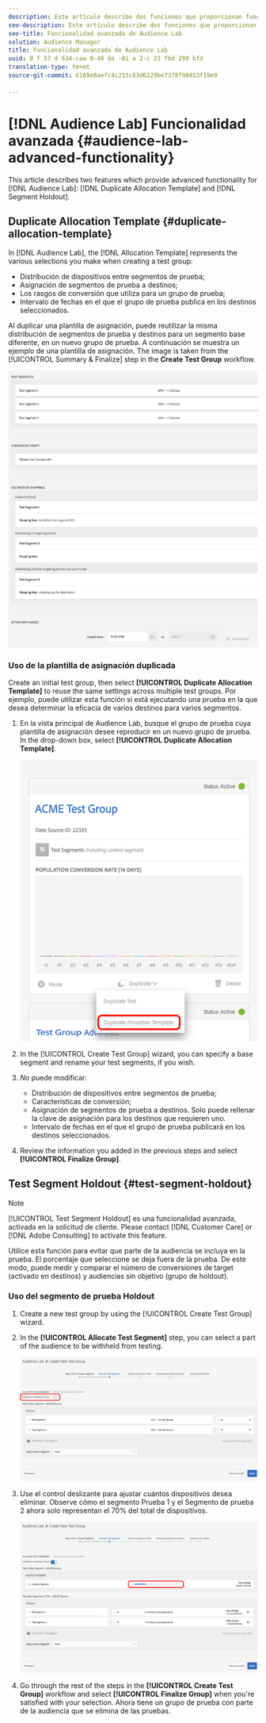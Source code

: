 ```yaml
---
description: Este artículo describe dos funciones que proporcionan funcionalidad avanzada para la plantilla de asignación duplicada de Audience Lab y el segmento Holandés.
seo-description: Este artículo describe dos funciones que proporcionan funcionalidad avanzada para la plantilla de asignación duplicada de Audience Lab y el segmento Holandés.
seo-title: Funcionalidad avanzada de Audience Lab
solution: Audience Manager
title: Funcionalidad avanzada de Audience Lab
uuid: 0 f 57 d 634-caa 0-40 da -81 a 2-c 23 fbd 299 bfd
translation-type: tm+mt
source-git-commit: 6169e8aefc4c215c83d6229be7378f90453f19e9

---
```



# [!DNL Audience Lab] Funcionalidad avanzada {#audience-lab-advanced-functionality}

This article describes two features which provide advanced functionality for [!DNL Audience Lab]: [!DNL Duplicate Allocation Template] and [!DNL Segment Holdout].

## Duplicate Allocation Template {#duplicate-allocation-template}

<!-- 
<p>The <b>Allocation Template</b> represents how you split a test group into test segments and the way the test segments are mapped to destinations. </p>
 -->

In [!DNL Audience Lab], the [!DNL Allocation Template] represents the various selections you make when creating a test group:

* Distribución de dispositivos entre segmentos de prueba;
* Asignación de segmentos de prueba a destinos;
* Los rasgos de conversión que utiliza para un grupo de prueba;
* Intervalo de fechas en el que el grupo de prueba publica en los destinos seleccionados.

Al duplicar una plantilla de asignación, puede reutilizar la misma distribución de segmentos de prueba y destinos para un segmento base diferente, en un nuevo grupo de prueba. A continuación se muestra un ejemplo de una plantilla de asignación. The image is taken from the [!UICONTROL Summary & Finalize] step in the **Create Test Group** workflow.

![](assets/allocation_template_3.png)

<!--
With the option to duplicate allocation templates, you can increase your productivity when running multivariate tests as part of multivariate campaigns.
-->

### Uso de la plantilla de asignación duplicada

Create an initial test group, then select **[!UICONTROL Duplicate Allocation Template]** to reuse the same settings across multiple test groups. Por ejemplo, puede utilizar esta función si está ejecutando una prueba en la que desea determinar la eficacia de varios destinos para varios segmentos.

1. En la vista principal de Audience Lab, busque el grupo de prueba cuya plantilla de asignación desee reproducir en un nuevo grupo de prueba. In the drop-down box, select **[!UICONTROL Duplicate Allocation Template]**.

   ![](assets/duplicate-allocation-template.png)

2. In the [!UICONTROL Create Test Group] wizard, you can specify a base segment and rename your test segments, if you wish.
3. *No* puede modificar:

   * Distribución de dispositivos entre segmentos de prueba;
   * Características de conversión;
   * Asignación de segmentos de prueba a destinos. Solo puede rellenar la clave de asignación para los destinos que requieren uno.
   * Intervalo de fechas en el que el grupo de prueba publicará en los destinos seleccionados.

4. Review the information you added in the previous steps and select **[!UICONTROL Finalize Group]**.

## Test Segment Holdout {#test-segment-holdout}

>[!NOTE]
>
>[!UICONTROL Test Segment Holdout] es una funcionalidad avanzada, activada en la solicitud de cliente. Please contact [!DNL Customer Care] or [!DNL Adobe Consulting] to activate this feature.

Utilice esta función para evitar que parte de la audiencia se incluya en la prueba. El porcentaje que seleccione se deja fuera de la prueba. De este modo, puede medir y comparar el número de conversiones de target (activado en destinos) y audiencias sin objetivo (grupo de holdout).

<!--
<p>Note that this option is different to the control segment because it subtracts the percentage ................. You can withhold an audience group and still use a control segment. </p>
-->

### Uso del segmento de prueba Holdout

1. Create a new test group by using the [!UICONTROL Create Test Group] wizard.
1. In the **[!UICONTROL Allocate Test Segment]** step, you can select a part of the audience to be withheld from testing.

   ![Elemento de lista](assets/test-segment-holdout.png)

1. Use el control deslizante para ajustar cuántos dispositivos desea eliminar. Observe cómo el segmento Prueba 1 y el Segmento de prueba 2 ahora solo representan el 70% del total de dispositivos.

   ![](assets/test-segment-holdout-selected.png)

1. Go through the rest of the steps in the **[!UICONTROL Create Test Group]** workflow and select **[!UICONTROL Finalize Group]** when you're satisfied with your selection. Ahora tiene un grupo de prueba con parte de la audiencia que se elimina de las pruebas.
